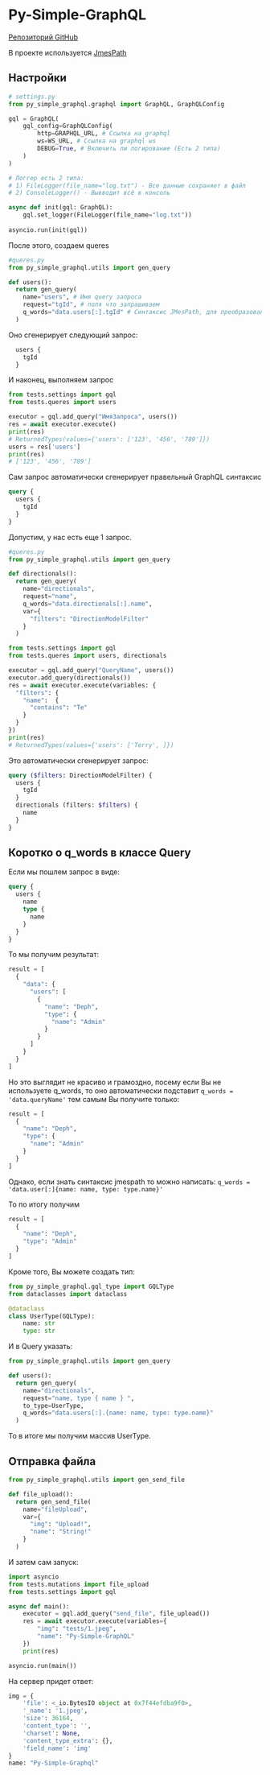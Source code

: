 # Py-Simple-GraphQL

[Репозиторий GitHub](https://github.com/DephPhascow/py-graphql)

В проекте используется [JmesPath](https://jmespath.org/)

## Настройки

```python
# settings.py
from py_simple_graphql.graphql import GraphQL, GraphQLConfig

gql = GraphQL(
    gql_config=GraphQLConfig(
        http=GRAPHQL_URL, # Ссылка на graphql
        ws=WS_URL, # Ссылка на graphql ws
        DEBUG=True, # Включить ли логирование (Есть 2 типа)
    )
)

# Логгер есть 2 типа:
# 1) FileLogger(file_name="log.txt") - Все данные сохраняет в файл
# 2) ConsoleLogger() - Вывводит всё в консоль

async def init(gql: GraphQL):
    gql.set_logger(FileLogger(file_name="log.txt"))
    
asyncio.run(init(gql))
```

После этого, создаем queres

```python
#queres.py
from py_simple_graphql.utils import gen_query

def users():
  return gen_query(
    name="users", # Имя query запроса
    request="tgId", # поля что запрашиваем
    q_words="data.users[:].tgId" # Синтаксис JMesPath, для преобразования
  )
```

Оно сгенерирует следующий запрос:

```graphql
  users {
    tgId
  }
```

И наконец, выполняем запрос

```python
from tests.settings import gql
from tests.queres import users

executor = gql.add_query("ИмяЗапроса", users())
res = await executor.execute()
print(res)
# ReturnedTypes(values={'users': ['123', '456', '789']})
users = res['users']
print(res)
# ['123', '456', '789']
```

Сам запрос автоматически сгенерирует правельный GraphQL синтаксис

```graphql
query {
  users {
    tgId
  }
}
```

Допустим, у нас есть еще 1 запрос.

```python
#queres.py
from py_simple_graphql.utils import gen_query

def directionals():
  return gen_query(
    name="directionals",
    request="name", 
    q_words="data.directionals[:].name",
    var={
      "filters": "DirectionModelFilter"
    }
  )
```

```python
from tests.settings import gql
from tests.queres import users, directionals

executor = gql.add_query("QueryName", users())
executor.add_query(directionals())
res = await executor.execute(variables: {
  "filters": {
    "name":  {
      "contains": "Te"
    }    
  }
})
print(res)
# ReturnedTypes(values={'users': ['Terry', ]})
```

Это автоматически сгенерирует запрос:

```graphql
query ($filters: DirectionModelFilter) {
  users {
    tgId
  }
  directionals (filters: $filters) {
    name
  }
}
```

## Коротко о q_words в классе Query

Если мы пошлем запрос в виде:

```graphql
query {
  users {
    name
    type {
      name
    }
  }
}
```

То мы получим результат:

```python
result = [
  {
    "data": {
      "users": [
        {
          "name": "Deph",
          "type": {
            "name": "Admin"
          }
        }
      ]
    }
  }
]
```

Но это выглядит не красиво и грамоздно, посему если Вы не используете q_words, то оно автоматически подставит `q_words = 'data.queryName'` тем самым Вы получите только:

```python
result = [
  {
    "name": "Deph",
    "type": {
      "name": "Admin"
    }
  }
]
```

Однако, если знать синтаксис jmespath то можно написать: `q_words = 'data.user[:]{name: name, type: type.name}'`

То по итогу получим

```python
result = [
  {
    "name": "Deph",
    "type": "Admin"
  }
]
```

Кроме того, Вы можете создать тип:

```python
from py_simple_graphql.gql_type import GQLType
from dataclasses import dataclass

@dataclass
class UserType(GQLType):
    name: str
    type: str
```

И в Query указать:

```python
from py_simple_graphql.utils import gen_query

def users():
  return gen_query(
    name="directionals",
    request="name, type { name } ",
    to_type=UserType,
    q_words="data.users[:].{name: name, type: type.name}"
  )
```

То в итоге мы получим массив UserType.

## Отправка файла

```python
from py_simple_graphql.utils import gen_send_file

def file_upload():
  return gen_send_file(
    name="fileUpload",
    var={
      "img": "Upload!",
      "name": "String!"
    }
  )
```

И затем сам запуск:

```python
import asyncio
from tests.mutations import file_upload
from tests.settings import gql

async def main():
    executor = gql.add_query("send_file", file_upload())
    res = await executor.execute(variables={
        "img": "tests/1.jpeg",
        "name": "Py-Simple-GraphQL"
    })
    print(res)

asyncio.run(main())
```

На сервер придет ответ:

```python
img = {
    'file': <_io.BytesIO object at 0x7f44efdba9f0>, 
    '_name': '1.jpeg', 
    'size': 36164,
    'content_type': '', 
    'charset': None,
    'content_type_extra': {},
    'field_name': 'img'
}
name: "Py-Simple-Graphql"
```
